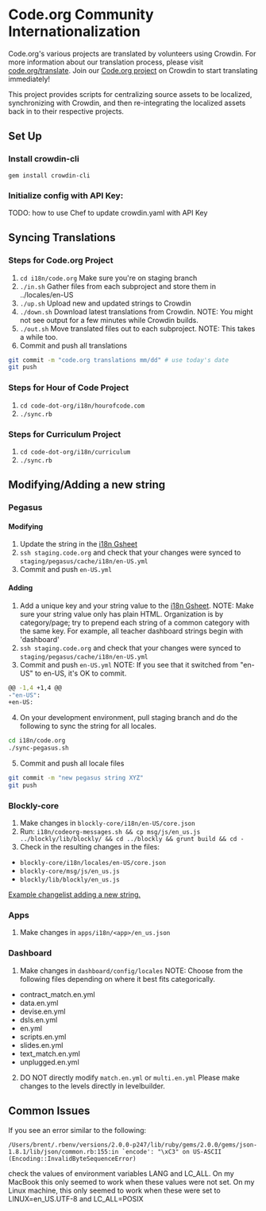 # Code.org Community Internationalization

Code.org's various projects are translated by volunteers using Crowdin. For more information about our translation process, please visit [code.org/translate](http://code.org/translate). Join our [Code.org project](https://crowdin.com/project/codeorg/invite) on Crowdin to start translating immediately!

This project provides scripts for centralizing source assets to be localized, synchronizing with Crowdin, and then re-integrating the localized assets back in to their respective projects.

## Set Up

### Install crowdin-cli

`gem install crowdin-cli`

### Initialize config with API Key:

TODO: how to use Chef to update crowdin.yaml with API Key

## Syncing Translations

### Steps for Code.org Project

1. `cd i18n/code.org` Make sure you're on staging branch
2. `./in.sh` Gather files from each subproject and store them in ../locales/en-US
3. `./up.sh` Upload new and updated strings to Crowdin
4. `./down.sh` Download latest translations from Crowdin. NOTE: You might not see output for a few minutes while Crowdin builds.
5. `./out.sh` Move translated files out to each subproject. NOTE: This takes a while too.
6. Commit and push all translations
```bash
git commit -m "code.org translations mm/dd" # use today's date
git push
```

### Steps for Hour of Code Project
1. `cd code-dot-org/i18n/hourofcode.com`
2. `./sync.rb`

### Steps for Curriculum Project
1. `cd code-dot-org/i18n/curriculum`
2. `./sync.rb`

## Modifying/Adding a new string

### Pegasus

#### Modifying
1. Update the string in the [i18n Gsheet](https://docs.google.com/a/code.org/spreadsheet/ccc?key=0AuZfRa__4CAYdHhObnJqQkViMUx0cGpESHc3VWtDUXc&usp=sharing)
2. `ssh staging.code.org` and check that your changes were synced to `staging/pegasus/cache/i18n/en-US.yml`
3. Commit and push `en-US.yml`

#### Adding
1. Add a unique key and your string value to the [i18n Gsheet](https://docs.google.com/a/code.org/spreadsheet/ccc?key=0AuZfRa__4CAYdHhObnJqQkViMUx0cGpESHc3VWtDUXc&usp=sharing). NOTE: Make sure your string value only has plain HTML. Organization is by category/page; try to prepend each string of a common category with the same key. For example, all teacher dashboard strings begin with 'dashboard'
2. `ssh staging.code.org` and check that your changes were synced to `staging/pegasus/cache/i18n/en-US.yml`
3. Commit and push `en-US.yml` NOTE: If you see that it switched from "en-US" to en-US, it's OK to commit.
```bash
@@ -1,4 +1,4 @@
-"en-US":
+en-US:
```
4. On your development environment, pull staging branch and do the following to sync the string for all locales.
```bash
cd i18n/code.org
./sync-pegasus.sh
```
5. Commit and push all locale files
```bash
git commit -m "new pegasus string XYZ"
git push
```

### Blockly-core
1. Make changes in `blockly-core/i18n/en-US/core.json`                                                                
2. Run: `i18n/codeorg-messages.sh && cp msg/js/en_us.js ../blockly/lib/blockly/ && cd ../blockly && grunt build && cd -`
3. Check in the resulting changes in the files:
  * `blockly-core/i18n/locales/en-US/core.json`
  * `blockly-core/msg/js/en_us.js`
  * `blockly/lib/blockly/en_us.js`

[Example changelist adding a new string.](https://github.com/code-dot-org/code-dot-org/commit/d7fa8719bef9ec2e46ab2f6c91f722288218d517)

### Apps
1. Make changes in `apps/i18n/<app>/en_us.json`

### Dashboard
1. Make changes in `dashboard/config/locales` NOTE: Choose from the following files depending on where it best fits categorically.
* contract_match.en.yml
* data.en.yml
* devise.en.yml
* dsls.en.yml
* en.yml
* scripts.en.yml
* slides.en.yml
* text_match.en.yml
* unplugged.en.yml
2. DO NOT directly modify `match.en.yml` or `multi.en.yml` Please make changes to the levels directly in levelbuilder.

## Common Issues

If you see an error similar to the following:
```
/Users/brent/.rbenv/versions/2.0.0-p247/lib/ruby/gems/2.0.0/gems/json-1.8.1/lib/json/common.rb:155:in `encode': "\xC3" on US-ASCII (Encoding::InvalidByteSequenceError)
```
check the values of environment variables LANG and LC_ALL.  On my MacBook this only seemed to work when these values were not set.  On my Linux machine, this only seemed to work when these were set to LINUX=en_US.UTF-8 and LC_ALL=POSIX